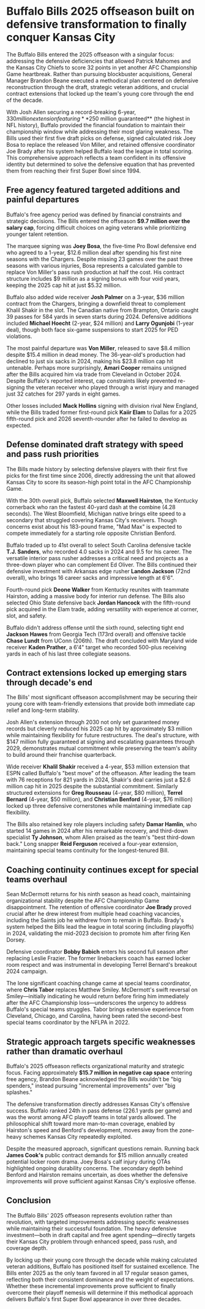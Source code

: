 # Buffalo Bills 2025 offseason built on defensive transformation to finally conquer Kansas City

The Buffalo Bills entered the 2025 offseason with a singular focus: addressing the defensive deficiencies that allowed Patrick Mahomes and the Kansas City Chiefs to score 32 points in yet another AFC Championship Game heartbreak. Rather than pursuing blockbuster acquisitions, General Manager Brandon Beane executed a methodical plan centered on defensive reconstruction through the draft, strategic veteran additions, and crucial contract extensions that locked up the team's young core through the end of the decade.

With Josh Allen securing a record-breaking 6-year, $330 million extension featuring **$250 million guaranteed** (the highest in NFL history), Buffalo provided the financial foundation to maintain their championship window while addressing their most glaring weakness. The Bills used their first five draft picks on defense, signed calculated risk Joey Bosa to replace the released Von Miller, and retained offensive coordinator Joe Brady after his system helped Buffalo lead the league in total scoring. This comprehensive approach reflects a team confident in its offensive identity but determined to solve the defensive equation that has prevented them from reaching their first Super Bowl since 1994.

## Free agency featured targeted additions and painful departures

Buffalo's free agency period was defined by financial constraints and strategic decisions. The Bills entered the offseason **$9.7 million over the salary cap**, forcing difficult choices on aging veterans while prioritizing younger talent retention.

The marquee signing was **Joey Bosa**, the five-time Pro Bowl defensive end who agreed to a 1-year, $12.6 million deal after spending his first nine seasons with the Chargers. Despite missing 23 games over the past three seasons with various injuries, Bosa represents a calculated gamble to replace Von Miller's pass rush production at half the cost. His contract structure includes $9 million as a signing bonus with four void years, keeping the 2025 cap hit at just $5.32 million.

Buffalo also added wide receiver **Josh Palmer** on a 3-year, $36 million contract from the Chargers, bringing a downfield threat to complement Khalil Shakir in the slot. The Canadian native from Brampton, Ontario caught 39 passes for 584 yards in seven starts during 2024. Defensive additions included **Michael Hoecht** (2-year, $24 million) and **Larry Ogunjobi** (1-year deal), though both face six-game suspensions to start 2025 for PED violations.

The most painful departure was **Von Miller**, released to save $8.4 million despite $15.4 million in dead money. The 36-year-old's production had declined to just six sacks in 2024, making his $23.8 million cap hit untenable. Perhaps more surprisingly, **Amari Cooper** remains unsigned after the Bills acquired him via trade from Cleveland in October 2024. Despite Buffalo's reported interest, cap constraints likely prevented re-signing the veteran receiver who played through a wrist injury and managed just 32 catches for 297 yards in eight games.

Other losses included **Mack Hollins** signing with division rival New England, while the Bills traded former first-round pick **Kaiir Elam** to Dallas for a 2025 fifth-round pick and 2026 seventh-rounder after he failed to develop as expected.

## Defense dominated draft strategy with speed and pass rush priorities

The Bills made history by selecting defensive players with their first five picks for the first time since 2006, directly addressing the unit that allowed Kansas City to score its season-high point total in the AFC Championship Game.

With the 30th overall pick, Buffalo selected **Maxwell Hairston**, the Kentucky cornerback who ran the fastest 40-yard dash at the combine (4.28 seconds). The West Bloomfield, Michigan native brings elite speed to a secondary that struggled covering Kansas City's receivers. Though concerns exist about his 183-pound frame, "Mad Max" is expected to compete immediately for a starting role opposite Christian Benford.

Buffalo traded up to 41st overall to select South Carolina defensive tackle **T.J. Sanders**, who recorded 4.0 sacks in 2024 and 9.5 for his career. The versatile interior pass rusher addresses a critical need and projects as a three-down player who can complement Ed Oliver. The Bills continued their defensive investment with Arkansas edge rusher **Landon Jackson** (72nd overall), who brings 16 career sacks and impressive length at 6'6".

Fourth-round pick **Deone Walker** from Kentucky reunites with teammate Hairston, adding a massive body for interior run defense. The Bills also selected Ohio State defensive back **Jordan Hancock** with the fifth-round pick acquired in the Elam trade, adding versatility with experience at corner, slot, and safety.

Buffalo didn't address offense until the sixth round, selecting tight end **Jackson Hawes** from Georgia Tech (173rd overall) and offensive tackle **Chase Lundt** from UConn (206th). The draft concluded with Maryland wide receiver **Kaden Prather**, a 6'4" target who recorded 500-plus receiving yards in each of his last three collegiate seasons.

## Contract extensions locked up emerging stars through decade's end

The Bills' most significant offseason accomplishment may be securing their young core with team-friendly extensions that provide both immediate cap relief and long-term stability.

Josh Allen's extension through 2030 not only set guaranteed money records but cleverly reduced his 2025 cap hit by approximately $3 million while maintaining flexibility for future restructures. The deal's structure, with $147 million fully guaranteed at signing and escalating guarantees through 2029, demonstrates mutual commitment while preserving the team's ability to build around their franchise quarterback.

Wide receiver **Khalil Shakir** received a 4-year, $53 million extension that ESPN called Buffalo's "best move" of the offseason. After leading the team with 76 receptions for 821 yards in 2024, Shakir's deal carries just a $2.6 million cap hit in 2025 despite the substantial commitment. Similarly structured extensions for **Greg Rousseau** (4-year, $80 million), **Terrel Bernard** (4-year, $50 million), and **Christian Benford** (4-year, $76 million) locked up three defensive cornerstones while maintaining immediate cap flexibility.

The Bills also retained key role players including safety **Damar Hamlin**, who started 14 games in 2024 after his remarkable recovery, and third-down specialist **Ty Johnson**, whom Allen praised as the team's "best third-down back." Long snapper **Reid Ferguson** received a four-year extension, maintaining special teams continuity for the longest-tenured Bill.

## Coaching continuity continues except for special teams overhaul

Sean McDermott returns for his ninth season as head coach, maintaining organizational stability despite the AFC Championship Game disappointment. The retention of offensive coordinator **Joe Brady** proved crucial after he drew interest from multiple head coaching vacancies, including the Saints job he withdrew from to remain in Buffalo. Brady's system helped the Bills lead the league in total scoring (including playoffs) in 2024, validating the mid-2023 decision to promote him after firing Ken Dorsey.

Defensive coordinator **Bobby Babich** enters his second full season after replacing Leslie Frazier. The former linebackers coach has earned locker room respect and was instrumental in developing Terrel Bernard's breakout 2024 campaign.

The lone significant coaching change came at special teams coordinator, where **Chris Tabor** replaces Matthew Smiley. McDermott's swift reversal on Smiley—initially indicating he would return before firing him immediately after the AFC Championship loss—underscores the urgency to address Buffalo's special teams struggles. Tabor brings extensive experience from Cleveland, Chicago, and Carolina, having been rated the second-best special teams coordinator by the NFLPA in 2022.

## Strategic approach targets specific weaknesses rather than dramatic overhaul

Buffalo's 2025 offseason reflects organizational maturity and strategic focus. Facing approximately **$15.7 million in negative cap space** entering free agency, Brandon Beane acknowledged the Bills wouldn't be "big spenders," instead pursuing "incremental improvements" over "big splashes."

The defensive transformation directly addresses Kansas City's offensive success. Buffalo ranked 24th in pass defense (226.1 yards per game) and was the worst among AFC playoff teams in total yards allowed. The philosophical shift toward more man-to-man coverage, enabled by Hairston's speed and Benford's development, moves away from the zone-heavy schemes Kansas City repeatedly exploited.

Despite the measured approach, significant questions remain. Running back **James Cook's** public contract demands for $15 million annually created potential locker room drama. Joey Bosa's calf injury during OTAs highlighted ongoing durability concerns. The secondary depth behind Benford and Hairston remains uncertain, as does whether the defensive improvements will prove sufficient against Kansas City's explosive offense.

## Conclusion

The Buffalo Bills' 2025 offseason represents evolution rather than revolution, with targeted improvements addressing specific weaknesses while maintaining their successful foundation. The heavy defensive investment—both in draft capital and free agent spending—directly targets their Kansas City problem through enhanced speed, pass rush, and coverage depth.

By locking up their young core through the decade while making calculated veteran additions, Buffalo has positioned itself for sustained excellence. The Bills enter 2025 as the only team favored in all 17 regular season games, reflecting both their consistent dominance and the weight of expectations. Whether these incremental improvements prove sufficient to finally overcome their playoff nemesis will determine if this methodical approach delivers Buffalo's first Super Bowl appearance in over three decades.